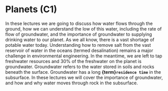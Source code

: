 # Planets (C1)

In these lectures we are going to discuss how water flows through the ground, how we can understand the low of this water, including the rate of flow of groundwater, and the importance of groundwater to supplying drinking water to our planet.
As we all know, there is a vast shortage of potable water today.
Understanding how to remove salt from the vast reservoir of water in the oceans (termed desalination) remains a major challenge in environmental engineering.
In the meantime, we are left to tap freshwater resources and 30% of the freshwater on the planet is groundwater.
Groundwater refers to the water stored in soils and rocks beneath the surface.
Groundwater has a long **{term}`residence time`** in the subsurface.
In these lectures we will cover the importance of groundwater, and how and why water moves through rock in the subsurface.

```{tableofcontents}
```
